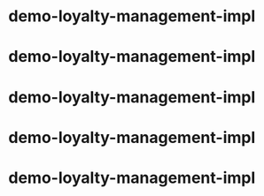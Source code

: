 # demo-loyalty-management-impl
# demo-loyalty-management-impl
# demo-loyalty-management-impl
# demo-loyalty-management-impl
# demo-loyalty-management-impl
